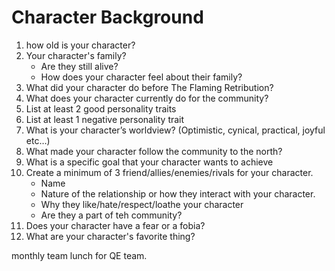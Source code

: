 # Character Background
1. how old is your character?
2. Your character's family?
	- Are they still alive?
	- How does your character feel about their family?
1. What did your character do before The Flaming Retribution?
1. What does your character currently do for the community?
3. List at least 2 good personality traits
4. List at least 1 negative personality trait
8. What is your character’s worldview? (Optimistic, cynical, practical, joyful etc…)
5. What made your character follow the community to the north?
6. What is a specific goal that your character wants to achieve
7. Create a minimum of 3 friend/allies/enemies/rivals for your character.
	- Name
	- Nature of the relationship or how they interact with your character.
	- Why they like/hate/respect/loathe your character
	- Are they a part of teh community?
9. Does your character have a fear or a fobia?
10. What are your character's favorite thing?

monthly team lunch for QE team.